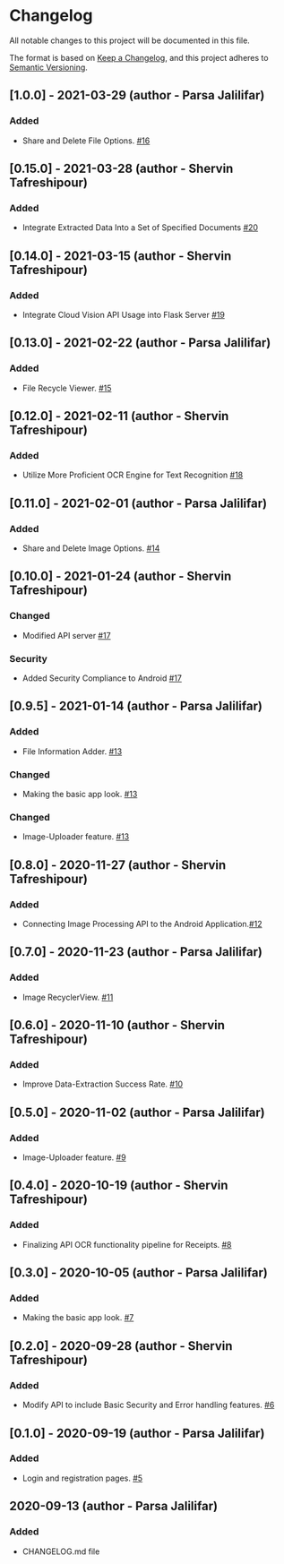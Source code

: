 # Changelog
All notable changes to this project will be documented in this file.

The format is based on [Keep a Changelog](https://keepachangelog.com/en/1.0.0/),
and this project adheres to [Semantic Versioning](https://semver.org/spec/v2.0.0.html).

## [1.0.0] - 2021-03-29 (author - Parsa Jalilifar)
### Added
- Share and Delete File Options. [#16](https://github.com/SenecaCollegeBTSProjects/Group_12/issues/16)

## [0.15.0] - 2021-03-28 (author - Shervin Tafreshipour)
### Added
- Integrate Extracted Data Into a Set of Specified Documents [#20](https://github.com/SenecaCollegeBTSProjects/Group_12/issues/20)

## [0.14.0] - 2021-03-15 (author - Shervin Tafreshipour)
### Added
- Integrate Cloud Vision API Usage into Flask Server [#19](https://github.com/SenecaCollegeBTSProjects/Group_12/issues/19)

## [0.13.0] - 2021-02-22 (author - Parsa Jalilifar)
### Added
- File Recycle Viewer. [#15](https://github.com/SenecaCollegeBTSProjects/Group_12/issues/15)

## [0.12.0] - 2021-02-11 (author - Shervin Tafreshipour)
### Added
- Utilize More Proficient OCR Engine for Text Recognition [#18](https://github.com/SenecaCollegeBTSProjects/Group_12/issues/18)

## [0.11.0] - 2021-02-01 (author - Parsa Jalilifar)
### Added
- Share and Delete Image Options. [#14](https://github.com/SenecaCollegeBTSProjects/Group_12/issues/14)

## [0.10.0] - 2021-01-24 (author - Shervin Tafreshipour)

### Changed
- Modified API server [#17](https://github.com/SenecaCollegeBTSProjects/Group_12/issues/17)
### Security
- Added Security Compliance to Android [#17](https://github.com/SenecaCollegeBTSProjects/Group_12/issues/17)

## [0.9.5] - 2021-01-14 (author - Parsa Jalilifar)
### Added
- File Information Adder. [#13](https://github.com/SenecaCollegeBTSProjects/Group_12/issues/13)
### Changed
- Making the basic app look. [#13](https://github.com/SenecaCollegeBTSProjects/Group_12/issues/13)
### Changed
- Image-Uploader feature. [#13](https://github.com/SenecaCollegeBTSProjects/Group_12/issues/13)

## [0.8.0] - 2020-11-27 (author - Shervin Tafreshipour)
### Added 
- Connecting Image Processing API to the Android Application.[#12](https://github.com/SenecaCollegeBTSProjects/Group_12/issues/12)

## [0.7.0] - 2020-11-23 (author - Parsa Jalilifar)
### Added 
- Image RecyclerView. [#11](https://github.com/SenecaCollegeBTSProjects/Group_12/issues/11)

## [0.6.0] - 2020-11-10 (author - Shervin Tafreshipour)
### Added 
- Improve Data-Extraction Success Rate. [#10](https://github.com/SenecaCollegeBTSProjects/Group_12/issues/10)

## [0.5.0] - 2020-11-02 (author - Parsa Jalilifar)
### Added 
- Image-Uploader feature. [#9](https://github.com/SenecaCollegeBTSProjects/Group_12/issues/9)

## [0.4.0] - 2020-10-19 (author - Shervin Tafreshipour)
### Added 
- Finalizing API OCR functionality pipeline for Receipts. [#8](https://github.com/SenecaCollegeBTSProjects/Group_12/issues/8)

## [0.3.0] - 2020-10-05 (author - Parsa Jalilifar)
### Added 
- Making the basic app look. [#7](https://github.com/SenecaCollegeBTSProjects/Group_12/issues/7)

## [0.2.0] - 2020-09-28 (author - Shervin Tafreshipour)
### Added 
- Modify API to include Basic Security and Error handling features. [#6](https://github.com/SenecaCollegeBTSProjects/Group_12/issues/6)

## [0.1.0] - 2020-09-19 (author - Parsa Jalilifar)
### Added 
- Login and registration pages. [#5](https://github.com/SenecaCollegeBTSProjects/Group_12/issues/5)

## 2020-09-13 (author - Parsa Jalilifar)
### Added 
- CHANGELOG.md file
